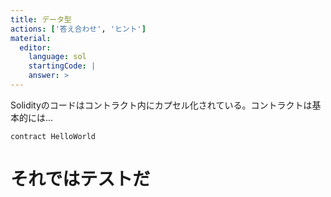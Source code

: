 ```yaml
---
title: データ型
actions: ['答え合わせ', 'ヒント']
material:
  editor:
    language: sol
    startingCode: |
    answer: >
---
```


Solidityのコードはコントラクト内にカプセル化されている。コントラクトは基本的には...

```
contract HelloWorld

```

# それではテストだ

